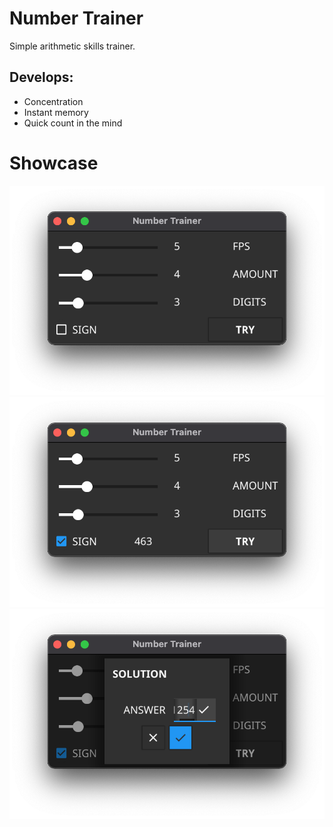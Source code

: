 # Number Trainer
Simple arithmetic skills trainer.

## Develops:
- Concentration
- Instant memory
- Quick count in the mind

# Showcase
![Setting](showcase/setting.png)
![Viewing](showcase/adding.png)
![Answer](showcase/solving.png)